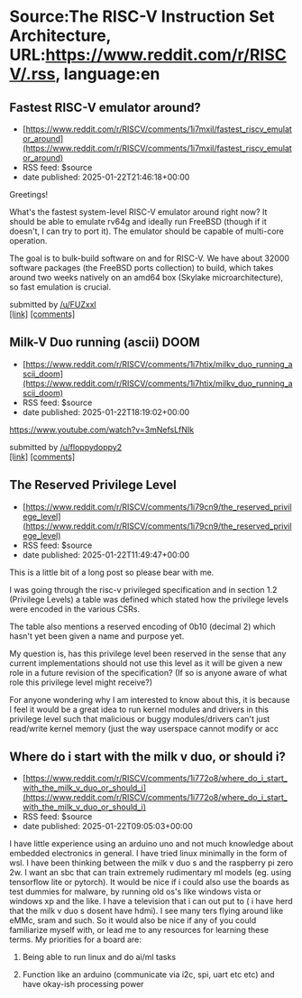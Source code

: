 # Source:The RISC-V Instruction Set Architecture, URL:https://www.reddit.com/r/RISCV/.rss, language:en

## Fastest RISC-V emulator around?
 - [https://www.reddit.com/r/RISCV/comments/1i7mxil/fastest_riscv_emulator_around](https://www.reddit.com/r/RISCV/comments/1i7mxil/fastest_riscv_emulator_around)
 - RSS feed: $source
 - date published: 2025-01-22T21:46:18+00:00

<!-- SC_OFF --><div class="md"><p>Greetings!</p> <p>What&#39;s the fastest system-level RISC-V emulator around right now? It should be able to emulate rv64g and ideally run FreeBSD (though if it doesn&#39;t, I can try to port it). The emulator should be capable of multi-core operation.</p> <p>The goal is to bulk-build software on and for RISC-V. We have about 32000 software packages (the FreeBSD ports collection) to build, which takes around two weeks natively on an amd64 box (Skylake microarchitecture), so fast emulation is crucial.</p> </div><!-- SC_ON --> &#32; submitted by &#32; <a href="https://www.reddit.com/user/FUZxxl"> /u/FUZxxl </a> <br/> <span><a href="https://www.reddit.com/r/RISCV/comments/1i7mxil/fastest_riscv_emulator_around/">[link]</a></span> &#32; <span><a href="https://www.reddit.com/r/RISCV/comments/1i7mxil/fastest_riscv_emulator_around/">[comments]</a></span>

## Milk-V Duo running (ascii) DOOM
 - [https://www.reddit.com/r/RISCV/comments/1i7htix/milkv_duo_running_ascii_doom](https://www.reddit.com/r/RISCV/comments/1i7htix/milkv_duo_running_ascii_doom)
 - RSS feed: $source
 - date published: 2025-01-22T18:19:02+00:00

<!-- SC_OFF --><div class="md"><p><a href="https://www.youtube.com/watch?v=3mNefsLfNIk">https://www.youtube.com/watch?v=3mNefsLfNIk</a></p> </div><!-- SC_ON --> &#32; submitted by &#32; <a href="https://www.reddit.com/user/floppydoppy2"> /u/floppydoppy2 </a> <br/> <span><a href="https://www.reddit.com/r/RISCV/comments/1i7htix/milkv_duo_running_ascii_doom/">[link]</a></span> &#32; <span><a href="https://www.reddit.com/r/RISCV/comments/1i7htix/milkv_duo_running_ascii_doom/">[comments]</a></span>

## The Reserved Privilege Level
 - [https://www.reddit.com/r/RISCV/comments/1i79cn9/the_reserved_privilege_level](https://www.reddit.com/r/RISCV/comments/1i79cn9/the_reserved_privilege_level)
 - RSS feed: $source
 - date published: 2025-01-22T11:49:47+00:00

<!-- SC_OFF --><div class="md"><p>This is a little bit of a long post so please bear with me. </p> <p>I was going through the risc-v privileged specification and in section 1.2 (Privilege Levels) a table was defined which stated how the privilege levels were encoded in the various CSRs.</p> <p>The table also mentions a reserved encoding of 0b10 (decimal 2) which hasn&#39;t yet been given a name and purpose yet.</p> <p>My question is, has this privilege level been reserved in the sense that any current implementations should not use this level as it will be given a new role in a future revision of the specification? (If so is anyone aware of what role this privilege level might receive?) </p> <p>For anyone wondering why I am interested to know about this, it is because I feel it would be a great idea to run kernel modules and drivers in this privilege level such that malicious or buggy modules/drivers can&#39;t just read/write kernel memory (just the way userspace cannot modify or acc

## Where do i start with the milk v duo, or should i?
 - [https://www.reddit.com/r/RISCV/comments/1i772o8/where_do_i_start_with_the_milk_v_duo_or_should_i](https://www.reddit.com/r/RISCV/comments/1i772o8/where_do_i_start_with_the_milk_v_duo_or_should_i)
 - RSS feed: $source
 - date published: 2025-01-22T09:05:03+00:00

<!-- SC_OFF --><div class="md"><p>I have little experience using an arduino uno and not much knowledge about embedded electronics in general. I have tried linux minimally in the form of wsl. I have been thinking between the milk v duo s and the raspberry pi zero 2w. I want an sbc that can train extremely rudimentary ml models (eg. using tensorflow lite or pytorch). It would be nice if i could also use the boards as test dummies for malware, by running old os&#39;s like windows vista or windows xp and the like. I have a television that i can out put to ( i have herd that the milk v duo s dosent have hdmi). I see many ters flying around like eMMc, sram and such. So it would also be nice if any of you could familiarize myself with, or lead me to any resources for learning these terms. My priorities for a board are:</p> <ol> <li>Being able to run linux and do ai/ml tasks<br/></li> <li><p>Function like an arduino (communicate via i2c, spi, uart etc etc) and have okay-ish processing power 

